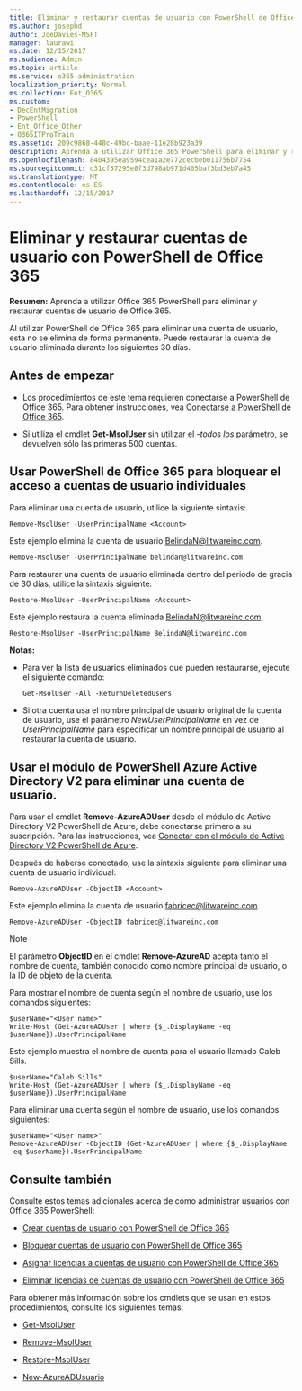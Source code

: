 ```yaml
---
title: Eliminar y restaurar cuentas de usuario con PowerShell de Office 365
ms.author: josephd
author: JoeDavies-MSFT
manager: laurawi
ms.date: 12/15/2017
ms.audience: Admin
ms.topic: article
ms.service: o365-administration
localization_priority: Normal
ms.collection: Ent_O365
ms.custom:
- DecEntMigration
- PowerShell
- Ent_Office_Other
- O365ITProTrain
ms.assetid: 209c9868-448c-49bc-baae-11e28b923a39
description: Aprenda a utilizar Office 365 PowerShell para eliminar y restaurar cuentas de usuario de Office 365.
ms.openlocfilehash: 8404395ea9594cea1a2e772cecbeb011756b7754
ms.sourcegitcommit: d31cf57295e8f3d798ab971d405baf3bd3eb7a45
ms.translationtype: MT
ms.contentlocale: es-ES
ms.lasthandoff: 12/15/2017
---
```

# <a name="delete-and-restore-user-accounts-with-office-365-powershell"></a>Eliminar y restaurar cuentas de usuario con PowerShell de Office 365

**Resumen:**  Aprenda a utilizar Office 365 PowerShell para eliminar y restaurar cuentas de usuario de Office 365.
  
Al utilizar PowerShell de Office 365 para eliminar una cuenta de usuario, esta no se elimina de forma permanente. Puede restaurar la cuenta de usuario eliminada durante los siguientes 30 días.
  
## <a name="before-you-begin"></a>Antes de empezar

- Los procedimientos de este tema requieren conectarse a PowerShell de Office 365. Para obtener instrucciones, vea [Conectarse a PowerShell de Office 365](connect-to-office-365-powershell.md).
    
- Si utiliza el cmdlet **Get-MsolUser** sin utilizar el _-todos los_ parámetro, se devuelven sólo las primeras 500 cuentas.
    
## <a name="use-office-365-powershell-to-block-access-to-individual-user-accounts"></a>Usar PowerShell de Office 365 para bloquear el acceso a cuentas de usuario individuales
<a name="ShortVersion"> </a>

Para eliminar una cuenta de usuario, utilice la siguiente sintaxis:
  
```
Remove-MsolUser -UserPrincipalName <Account>
```

Este ejemplo elimina la cuenta de usuario BelindaN@litwareinc.com.
  
```
Remove-MsolUser -UserPrincipalName belindan@litwareinc.com
```

Para restaurar una cuenta de usuario eliminada dentro del periodo de gracia de 30 días, utilice la sintaxis siguiente:
  
```
Restore-MsolUser -UserPrincipalName <Account>
```

Este ejemplo restaura la cuenta eliminada BelindaN@litwareinc.com.
  
```
Restore-MsolUser -UserPrincipalName BelindaN@litwareinc.com
```

 **Notas:**
  
- Para ver la lista de usuarios eliminados que pueden restaurarse, ejecute el siguiente comando:
    
  ```
  Get-MsolUser -All -ReturnDeletedUsers
  ```

- Si otra cuenta usa el nombre principal de usuario original de la cuenta de usuario, use el parámetro  _NewUserPrincipalName_ en vez de _UserPrincipalName_ para especificar un nombre principal de usuario al restaurar la cuenta de usuario.
    
## <a name="use-the-azure-active-directory-v2-powershell-module-to-remove-a-user-account"></a>Usar el módulo de PowerShell Azure Active Directory V2 para eliminar una cuenta de usuario.
<a name="ShortVersion"> </a>

Para usar el cmdlet **Remove-AzureADUser** desde el módulo de Active Directory V2 PowerShell de Azure, debe conectarse primero a su suscripción. Para las instrucciones, vea [Conectar con el módulo de Active Directory V2 PowerShell de Azure](https://go.microsoft.com/fwlink/?linkid=842218).
  
Después de haberse conectado, use la sintaxis siguiente para eliminar una cuenta de usuario individual:
  
```
Remove-AzureADUser -ObjectID <Account>
```

Este ejemplo elimina la cuenta de usuario fabricec@litwareinc.com.
  
```
Remove-AzureADUser -ObjectID fabricec@litwareinc.com
```

> [!NOTE]
> El parámetro **ObjectID** en el cmdlet **Remove-AzureAD** acepta tanto el nombre de cuenta, también conocido como nombre principal de usuario, o la ID de objeto de la cuenta.
  
Para mostrar el nombre de cuenta según el nombre de usuario, use los comandos siguientes:
  
```
$userName="<User name>"
Write-Host (Get-AzureADUser | where {$_.DisplayName -eq $userName}).UserPrincipalName
```

Este ejemplo muestra el nombre de cuenta para el usuario llamado Caleb Sills.
  
```
$userName="Caleb Sills"
Write-Host (Get-AzureADUser | where {$_.DisplayName -eq $userName}).UserPrincipalName
```

Para eliminar una cuenta según el nombre de usuario, use los comandos siguientes:
  
```
$userName="<User name>"
Remove-AzureADUser -ObjectID (Get-AzureADUser | where {$_.DisplayName -eq $userName}).UserPrincipalName
```

## <a name="see-also"></a>Consulte también
<a name="SeeAlso"> </a>

Consulte estos temas adicionales acerca de cómo administrar usuarios con Office 365 PowerShell:
  
- [Crear cuentas de usuario con PowerShell de Office 365](create-user-accounts-with-office-365-powershell.md)
    
- [Bloquear cuentas de usuario con PowerShell de Office 365](block-user-accounts-with-office-365-powershell.md)
    
- [Asignar licencias a cuentas de usuario con PowerShell de Office 365](assign-licenses-to-user-accounts-with-office-365-powershell.md)
    
- [Eliminar licencias de cuentas de usuario con PowerShell de Office 365](remove-licenses-from-user-accounts-with-office-365-powershell.md)
    
Para obtener más información sobre los cmdlets que se usan en estos procedimientos, consulte los siguientes temas:
  
- [Get-MsolUser](https://go.microsoft.com/fwlink/p/?LinkId=691543)
    
- [Remove-MsolUser](https://go.microsoft.com/fwlink/p/?LinkId=691636)
    
- [Restore-MsolUser](https://go.microsoft.com/fwlink/p/?LinkId=691637)
    
- [New-AzureADUsuario](https://docs.microsoft.com/powershell/module/azuread/new-azureaduser?view=azureadps-2.0)
    

